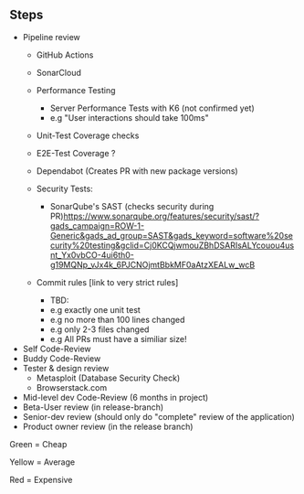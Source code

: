 ## Steps

- Pipeline review
  - GitHub Actions
  - SonarCloud
  - Performance Testing
    - Server Performance Tests with K6 (not confirmed yet)
    - e.g "User interactions should take 100ms"

  - Unit-Test Coverage checks
  - E2E-Test Coverage ?
  - Dependabot (Creates PR with new package versions)
  - Security Tests:
    - SonarQube's SAST (checks security during PR)<https://www.sonarqube.org/features/security/sast/?gads_campaign=ROW-1-Generic&gads_ad_group=SAST&gads_keyword=software%20security%20testing&gclid=Cj0KCQjwmouZBhDSARIsALYcouou4usnt_Yx0vbCO-4ui6th0-g19MQNp_vJx4k_6PJCNOjmtBbkMF0aAtzXEALw_wcB>
  - Commit rules [link to very strict rules]
    - TBD:
    - e.g exactly one unit test
    - e.g no more than 100 lines changed
    - e.g only 2-3 files changed
    - e.g All PRs must have a similiar size!
- Self Code-Review
- Buddy Code-Review
- Tester & design review
  - Metasploit (Database Security Check)
  - Browserstack.com
- Mid-level dev Code-Review (6 months in project)
- Beta-User review (in release-branch)
- Senior-dev review (should only do "complete" review of the application)
- Product owner review (in the release branch)

Green = Cheap

Yellow = Average

Red = Expensive

